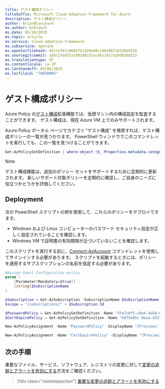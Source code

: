 ```yaml
---
title: ゲスト構成ポリシー
titleSuffix: Microsoft Cloud Adoption Framework for Azure
description: ゲスト構成ポリシー
author: BrianBlanchard
ms.author: brblanch
ms.date: 05/10/2019
ms.topic: article
ms.service: cloud-adoption-framework
ms.subservice: operate
ms.openlocfilehash: d51cef67c96057b1929ed8cc86396f20338e932b
ms.sourcegitcommit: a26c27ed72ac89198231ec4b11917a20d03bd222
ms.translationtype: HT
ms.contentlocale: ja-JP
ms.lasthandoff: 09/06/2019
ms.locfileid: "70839005"
---
```

# <a name="guest-configuration-policy"></a>ゲスト構成ポリシー

Azure Policy の[ゲスト構成](/azure/governance/policy/concepts/guest-configuration)拡張機能では、仮想マシン内の構成設定を監査することができます。 ゲスト構成は、現在 Azure VM 上でのみサポートされます。

Azure Policy ポータル ページでカテゴリ "ゲスト構成" を検索すれば、ゲスト構成ポリシーの一覧が見つかります。 PowerShell ウィンドウでこのコマンドレットを実行しても、この一覧を見つけることができます。

```powershell
Get-AzPolicySetDefinition | where-object {$_.Properties.metadata.category -eq "Guest Configuration"}
```

> [!NOTE]
> ゲスト構成機能は、追加のポリシー セットをサポートするために定期的に更新されます。 新しいサポート対象ポリシーを定期的に確認し、ご自身のニーズに役立つかどうかを評価してください。

<!-- TODO: Update these links when available. 

By default, we recommend enabling the following policies:

- [Preview]: Audit to verify password security settings are set correctly inside Linux and Windows machines.
- Audit to verify that certificates are not nearing expiration on Windows VMs.

-->

## <a name="deployment"></a>Deployment

次の PowerShell スクリプトの例を使用して、これらのポリシーをデプロイできます。

- Windows および Linux コンピューターのパスワード セキュリティ設定が正しく設定されていることを確認します。
- Windows VM で証明書の有効期限が近づいていないことを確認します。

 このスクリプトを実行する前に、[Connect-AzAccount](https://docs.microsoft.com/powershell/module/az.accounts/connect-azaccount?view=azps-2.1.0) コマンドレットを使用してサインインする必要があります。 スクリプトを起動するときには、ポリシーを適用するサブスクリプションの名前を指定する必要があります。

```powershell
#Assign Guest Configuration policy.
param (
    [Parameter(Mandatory=$true)]
    [string]$SubscriptionName
)

$Subscription = Get-AzSubscription -SubscriptionName $SubscriptionName
$scope = "/subscriptions/" + $Subscription.Id

$PasswordPolicy = Get-AzPolicySetDefinition -Name "3fa7cbf5-c0a4-4a59-85a5-cca4d996d5a6"
$CertExpirePolicy = Get-AzPolicySetDefinition -Name "b6f5e05c-0aaa-4337-8dd4-357c399d12ae"

New-AzPolicyAssignment -Name "PasswordPolicy" -DisplayName "[Preview]: Audit that password security settings are set correctly inside Linux and Windows machines" -Scope $scope -PolicySetDefinition $PasswordPolicy -AssignIdentity -Location eastus

New-AzPolicyAssignment -Name "CertExpirePolicy" -DisplayName "[Preview]: Audit that certificates are not expiring on Windows VMs" -Scope $scope -PolicySetDefinition $CertExpirePolicy -AssignIdentity -Location eastus
```

## <a name="next-steps"></a>次の手順

重要なファイル、サービス、ソフトウェア、レジストリの変更に対して[変更の追跡とアラートを有効にする](./enable-tracking-alerting.md)方法をご確認ください。

> [!div class="nextstepaction"]
> [重要な変更の追跡とアラートを有効にする](./enable-tracking-alerting.md)
